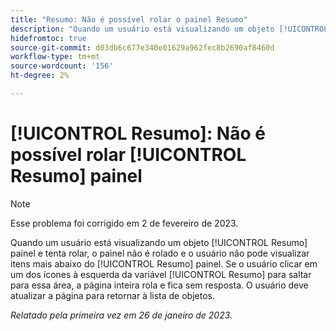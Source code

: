 ```yaml
---
title: "Resumo: Não é possível rolar o painel Resumo"
description: "Quando um usuário está visualizando um objeto [!UICONTROL Resumo] painel e tenta rolar, o painel não é rolado e o usuário não pode visualizar itens mais abaixo do [!UICONTROL Resumo] painel. Se o usuário clicar em um dos ícones à esquerda da variável [!UICONTROL Resumo] para saltar para essa área, a página inteira rola e fica sem resposta. O usuário deve atualizar a página para retornar à lista."
hidefromtoc: true
source-git-commit: d03db6c677e340e01629a962fec8b2690af8460d
workflow-type: tm+mt
source-wordcount: '156'
ht-degree: 2%

---
```



# [!UICONTROL Resumo]: Não é possível rolar [!UICONTROL Resumo] painel

>[!NOTE]
>
>Esse problema foi corrigido em 2 de fevereiro de 2023.

Quando um usuário está visualizando um objeto [!UICONTROL Resumo] painel e tenta rolar, o painel não é rolado e o usuário não pode visualizar itens mais abaixo do [!UICONTROL Resumo] painel. Se o usuário clicar em um dos ícones à esquerda da variável [!UICONTROL Resumo] para saltar para essa área, a página inteira rola e fica sem resposta. O usuário deve atualizar a página para retornar à lista de objetos.

_Relatado pela primeira vez em 26 de janeiro de 2023._

